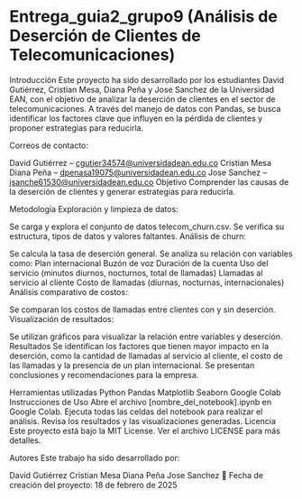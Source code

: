 # Entrega_guia2_grupo9 (Análisis de Deserción de Clientes de Telecomunicaciones)

Introducción
Este proyecto ha sido desarrollado por los estudiantes David Gutiérrez, Cristian Mesa, Diana Peña y Jose Sanchez de la Universidad EAN, con el objetivo de analizar la deserción de clientes en el sector de telecomunicaciones. A través del manejo de datos con Pandas, se busca identificar los factores clave que influyen en la pérdida de clientes y proponer estrategias para reducirla.

Correos de contacto:

David Gutiérrez – cgutier34574@universidadean.edu.co
Cristian Mesa
Diana Peña – dpenasa19075@universidadean.edu.co
Jose Sanchez – jsanche61530@universidadean.edu.co
Objetivo
Comprender las causas de la deserción de clientes y generar estrategias para reducirla.

Metodología
Exploración y limpieza de datos:

Se carga y explora el conjunto de datos telecom_churn.csv.
Se verifica su estructura, tipos de datos y valores faltantes.
Análisis de churn:

Se calcula la tasa de deserción general.
Se analiza su relación con variables como:
Plan internacional
Buzón de voz
Duración de la cuenta
Uso del servicio (minutos diurnos, nocturnos, total de llamadas)
Llamadas al servicio al cliente
Costo de llamadas (diurnas, nocturnas, internacionales)
Análisis comparativo de costos:

Se comparan los costos de llamadas entre clientes con y sin deserción.
Visualización de resultados:

Se utilizan gráficos para visualizar la relación entre variables y deserción.
Resultados
Se identifican los factores que tienen mayor impacto en la deserción, como la cantidad de llamadas al servicio al cliente, el costo de las llamadas y la presencia de un plan internacional. Se presentan conclusiones y recomendaciones para la empresa.

Herramientas utilizadas
Python
Pandas
Matplotlib
Seaborn
Google Colab
Instrucciones de Uso
Abre el archivo [nombre_del_notebook].ipynb en Google Colab.
Ejecuta todas las celdas del notebook para realizar el análisis.
Revisa los resultados y las visualizaciones generadas.
Licencia
Este proyecto está bajo la MIT License. Ver el archivo LICENSE para más detalles.

Autores
Este trabajo ha sido desarrollado por:

David Gutiérrez
Cristian Mesa
Diana Peña
Jose Sanchez
📅 Fecha de creación del proyecto: 18 de febrero de 2025
